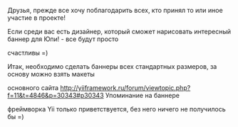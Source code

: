 Друзья, прежде все хочу поблагодарить всех, кто принял то или иное участие в проекте!

Если среди вас есть дизайнер, который сможет нарисовать интересный баннер для Юпи! - все будут просто

счастливы =)

Итак, необходимо сделать баннеры всех стандартных размеров, за основу можно взять макеты

основного сайта http://yiiframework.ru/forum/viewtopic.php?f=11&t=4846&p=30343#p30343 Упоминание на баннере

фреймворка Yii только приветствуется, без него ничего не получилось бы =)
